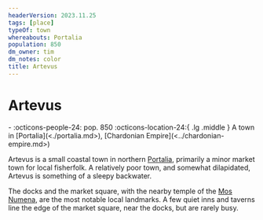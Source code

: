 ```yaml
---
headerVersion: 2023.11.25
tags: [place]
typeOf: town
whereabouts: Portalia
population: 850
dm_owner: tim
dm_notes: color
title: Artevus
---
```

# Artevus
<div class="grid cards ext-narrow-margin ext-one-column" markdown>
-  
    :octicons-people-24: pop. 850  
    :octicons-location-24:{ .lg .middle } A town in [Portalia](<./portalia.md>), [Chardonian Empire](<../chardonian-empire.md>)  
</div>


Artevus is a small coastal town in northern [Portalia](<./portalia.md>), primarily a minor market town for local fisherfolk. A relatively poor town, and somewhat dilapidated, Artevus is something of a sleepy backwater. 

The docks and the market square, with the nearby temple of the [Mos Numena](<../../../../gods-and-religions/religions/mos-numena/mos-numena.md>), are the most notable local landmarks. A few quiet inns and taverns line the edge of the market square, near the docks, but are rarely busy.